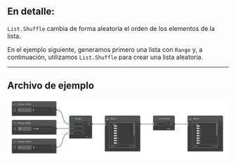 ## En detalle:
`List.Shuffle` cambia de forma aleatoria el orden de los elementos de la lista.

En el ejemplo siguiente, generamos primero una lista con `Range` y, a continuación, utilizamos `List.Shuffle` para crear una lista aleatoria.
___
## Archivo de ejemplo

![List.Shuffle](./DSCore.List.Shuffle(list)_img.jpg)
